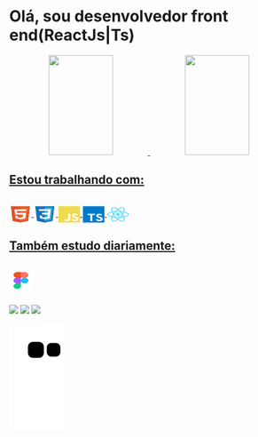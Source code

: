 # Olá, sou desenvolvedor front end(ReactJs|Ts)

<div align="center">
  <a href="https://github.com/blenybonze">
  <img height="180em" width="48%" src="https://github-readme-stats.vercel.app/api?username=blenybonze&show_icons=true&theme=tokyonight&include_all_commits=true&count_private=true"/>
  <img height="180em" width="48%" src="https://github-readme-stats.vercel.app/api/top-langs/?username=blenybonze&layout=compact&langs_count=7&theme=tokyonight"/>
</div>
  
## Estou trabalhando com:
<div style="display: inline_block"><br>
  <img align="center" alt="bleny-HTML" height="30" width="40" src="https://raw.githubusercontent.com/devicons/devicon/master/icons/html5/html5-original.svg">
  <img align="center" alt="bleny-CSS" height="30" width="40" src="https://raw.githubusercontent.com/devicons/devicon/master/icons/css3/css3-original.svg">
  <img align="center" alt="bleny-Js" height="30" width="40" src="https://raw.githubusercontent.com/devicons/devicon/master/icons/javascript/javascript-plain.svg">
  <img align="center" alt="bleny-Ts" height="30" width="40" src="https://raw.githubusercontent.com/devicons/devicon/master/icons/typescript/typescript-plain.svg">
  <img align="center" alt="bleny-React" height="30" width="40" src="https://raw.githubusercontent.com/devicons/devicon/master/icons/react/react-original.svg">
</div>
  
## Também estudo diariamente: 
<div style="display: inline_block"><br>
  <img align="center" alt="bleny-Figma" height="30" width="40" src="https://github.com/devicons/devicon/blob/master/icons/figma/figma-original.svg">
</div>
  
##
<div> 
  <a href = "mailto:blenybonze@hotmail.com"><img src="https://img.shields.io/badge/-hotmail-%23333?style=for-the-badge&logo=gmail&logoColor=white" target="_blank"></a>
  <a href="https://www.linkedin.com/in/bleny-bonze-4a0b7118a" target="_blank"><img src="https://img.shields.io/badge/-LinkedIn-%230077B5?style=for-the-badge&logo=linkedin&logoColor=white" target="_blank"></a> 
  <a href="https://www.behance.net/blenybonze" target="_blank"><img src="https://img.shields.io/badge/-Behance-001ef4?style=for-the-badge&logo=behance&logoColor=white" target="_blank"></a> 
</div>

 ![Snake animation](https://github.com/rafaballerini/rafaballerini/blob/output/github-contribution-grid-snake.svg)


